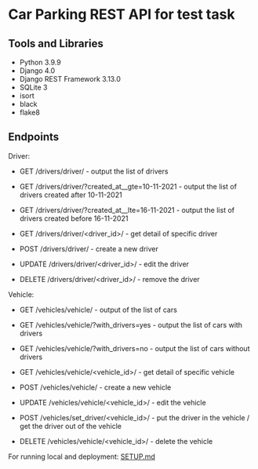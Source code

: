 # Car Parking REST API for test task

## Tools and Libraries

- Python 3.9.9
- Django 4.0
- Django REST Framework 3.13.0
- SQLite 3
- isort
- black
- flake8


## Endpoints
Driver:
+ GET /drivers/driver/ - output the list of drivers
+ GET /drivers/driver/?created_at__gte=10-11-2021 - output the list of drivers created after 10-11-2021
+ GET /drivers/driver/?created_at__lte=16-11-2021 - output the list of drivers created before 16-11-2021

+ GET /drivers/driver/<driver_id>/ - get detail of specific driver
+ POST /drivers/driver/ - create a new driver
+ UPDATE /drivers/driver/<driver_id>/ - edit the driver
+ DELETE /drivers/driver/<driver_id>/ - remove the driver

Vehicle:
+ GET /vehicles/vehicle/ - output of the list of cars
+ GET /vehicles/vehicle/?with_drivers=yes - output the list of cars with drivers
+ GET /vehicles/vehicle/?with_drivers=no - output the list of cars without drivers

+ GET /vehicles/vehicle/<vehicle_id>/ - get detail of specific vehicle
+ POST /vehicles/vehicle/ - create a new vehicle
+ UPDATE /vehicles/vehicle/<vehicle_id>/ - edit the vehicle
+ POST /vehicles/set_driver/<vehicle_id>/ - put the driver in the vehicle / get the driver out of the vehicle
+ DELETE /vehicles/vehicle/<vehicle_id>/ - delete the vehicle

For running local and deployment: [SETUP.md](SETUP.md)
